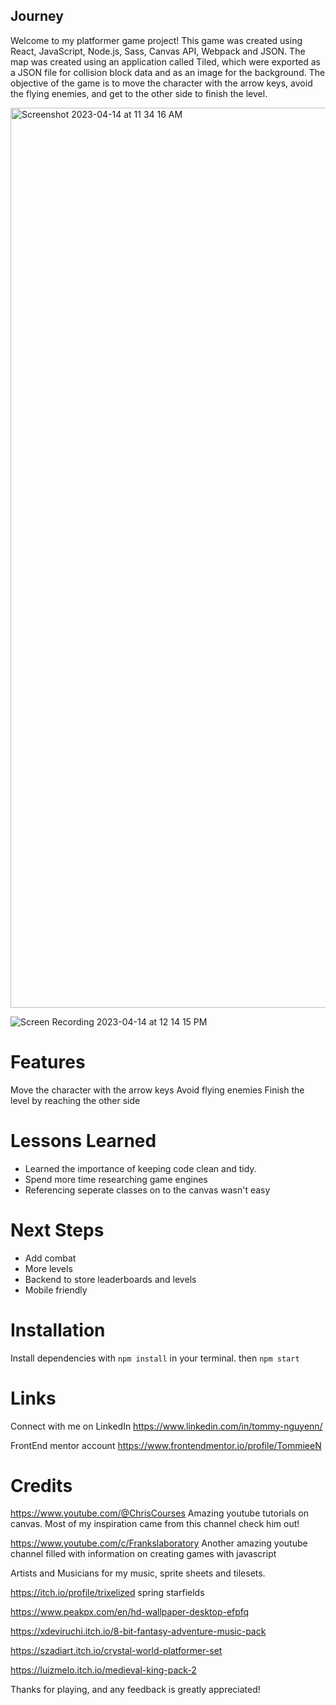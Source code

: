 ## Journey #
Welcome to my platformer game project! This game was created using React, JavaScript, Node.js, Sass, Canvas API, Webpack and JSON. The map was created using an application called Tiled, which were exported as a JSON file for collision block data and as an image for the background. The objective of the game is to move the character with the arrow keys, avoid the flying enemies, and get to the other side to finish the level.

<img width="1440" alt="Screenshot 2023-04-14 at 11 34 16 AM" src="https://user-images.githubusercontent.com/123577810/232128704-684b555e-d5f8-470c-9209-494f3e1eda6e.png">

![Screen Recording 2023-04-14 at 12 14 15 PM](https://user-images.githubusercontent.com/123577810/232136411-b14a3c81-6a73-4901-815c-39335881176d.gif)


# Features #
Move the character with the arrow keys
Avoid flying enemies
Finish the level by reaching the other side

# Lessons Learned #
 <ul>
  <li>Learned the importance of keeping code clean and tidy.</li>
  <li> Spend more time researching game engines</li>
  <li>Referencing seperate classes on to the canvas wasn't easy</li>
</ul>

# Next Steps #
<ul> 
  <li>Add combat</li>
  <li>More levels</li>
  <li>Backend to store leaderboards and levels</li>
  <li>Mobile friendly</li>
</ul>

# Installation #
Install dependencies with `` npm install `` in your terminal.
then ``npm start``

# Links #

Connect with me on LinkedIn https://www.linkedin.com/in/tommy-nguyenn/

FrontEnd mentor account https://www.frontendmentor.io/profile/TommieeN

# Credits #

https://www.youtube.com/@ChrisCourses 
Amazing youtube tutorials on canvas. Most of my inspiration came from this channel check him out!

https://www.youtube.com/c/Frankslaboratory
Another amazing youtube channel filled with information on creating games with javascript

Artists and Musicians for my music, sprite sheets and tilesets.

https://itch.io/profile/trixelized spring starfields

https://www.peakpx.com/en/hd-wallpaper-desktop-efpfq

https://xdeviruchi.itch.io/8-bit-fantasy-adventure-music-pack

https://szadiart.itch.io/crystal-world-platformer-set

https://luizmelo.itch.io/medieval-king-pack-2

Thanks for playing, and any feedback is greatly appreciated!
